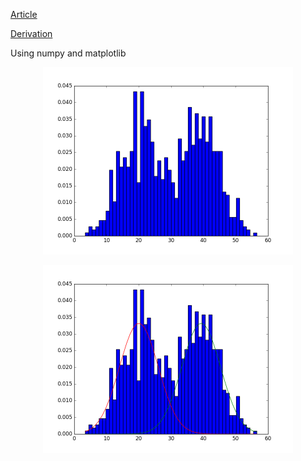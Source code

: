 [Article](http://lsvih.com/?p=539)

[Derivation](http://lsvih.com/?p=515)

Using numpy and matplotlib


<p align="center">
<img width="400" src="./init.png" text-align="center">
</p>

<p align="center">
<img width="400" src="./result.png" text-align="center">
</p>
